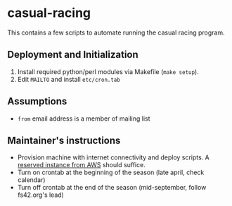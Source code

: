 # casual-racing
This contains a few scripts to automate running the casual racing program.

## Deployment and Initialization
1. Install required python/perl modules via Makefile (`make setup`).
2. Edit `MAILTO` and install `etc/cron.tab`

## Assumptions
* `from` email address is a member of mailing list

## Maintainer's instructions
* Provision machine with internet connectivity and deploy scripts. A
  [reserved instance from AWS](https://aws.amazon.com/ec2/purchasing-options/reserved-instances/buyer/) should suffice.
* Turn on crontab at the beginning of the season (late april, check calendar)
* Turn off crontab at the end of the season (mid-september, follow fs42.org's lead)
